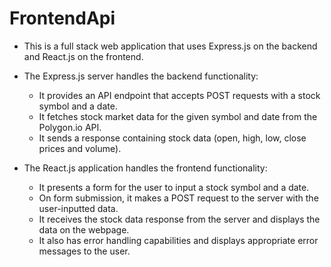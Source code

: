 # FrontendApi


- This is a full stack web application that uses Express.js on the backend and React.js on the frontend.

- The Express.js server handles the backend functionality:
  - It provides an API endpoint that accepts POST requests with a stock symbol and a date.
  - It fetches stock market data for the given symbol and date from the Polygon.io API.
  - It sends a response containing stock data (open, high, low, close prices and volume).

- The React.js application handles the frontend functionality:
  - It presents a form for the user to input a stock symbol and a date.
  - On form submission, it makes a POST request to the server with the user-inputted data.
  - It receives the stock data response from the server and displays the data on the webpage.
  - It also has error handling capabilities and displays appropriate error messages to the user.
